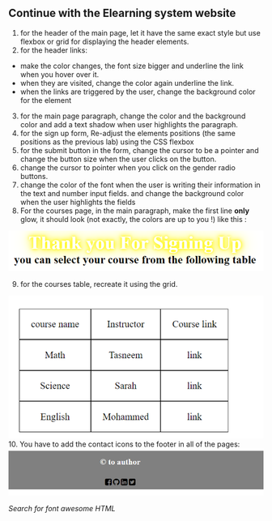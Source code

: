## Continue with the Elearning system website
1. for the header of the main page, let it have the same exact style but use flexbox or grid for displaying the header elements.
2. for the header links:
- make the color changes, the font size bigger and underline the link when you hover over it.
- when they are visited, change the color again underline the link.
- when the links are triggered by the user, change the background color for the element
3. for the main page paragraph, change the color and the background color and add a text shadow when user highlights the paragraph.
4. for the sign up form, Re-adjust the elements positions (the same positions as the previous lab) using the CSS flexbox
5. for the submit button in the form, change the cursor to be a pointer and change the button size when the user clicks on the button.
6. change the cursor to pointer when you click on the gender radio buttons.
7. change the color of the font when the user is writing their information in the text and number input fields. and change the background color when the user highlights the fields
8. For the courses page, in the main paragraph, make the first line **only** glow, it should look (not exactly, the colors are up to you !) like this :

![glowing paragraph](img\glowytext.PNG)

9. for the courses table, recreate it using the grid.

![courses table](img\gridtable.PNG)
10. You have to add the contact icons to the footer in all of the pages:
![icons](img\footericons.PNG)

*Search for font awesome HTML*